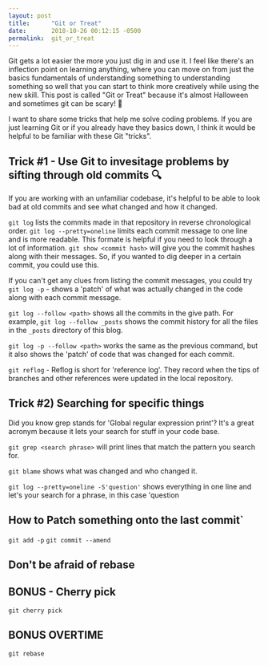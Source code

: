 ```yaml
---
layout: post
title:      "Git or Treat"
date:       2018-10-26 00:12:15 -0500
permalink:  git_or_treat
---
```


Git gets a lot easier the more you just dig in and use it. I feel like there's an inflection point on learning anything, where you can move on from just the basics fundamentals of understanding something to understanding something so well that you can start to think more creatively while using the new skill. This post is called "Git or Treat" because it's almost Halloween and sometimes git can be scary! 🎃 

I want to share some tricks that help me solve coding problems. If you are just learning Git or if you already have they basics down, I think it would be helpful to be familiar with these Git "tricks".

##  Trick #1 - Use Git to invesitage problems by sifting through old commits 🔍 

If you are working with an unfamiliar codebase, it's helpful to be able to look bad at old commits and see what changed and how it changed.

`git log` lists the commits made in that repository in reverse chronological order.
`git log --pretty=oneline` limits each commit message to one line and is more readable. This formate is helpful if you need to look through a lot of information.
`git show <commit hash>` will give you the commit hashes along with their messages. So, if you wanted to dig deeper in a certain commit, you could use this.

If you can't get any clues from listing the commit messages, you could try `git log -p` - shows a 'patch' of what was actually changed in the code along with each commit message.



`git log --follow <path>` shows all the commits in the give path. For example, `git log --follow _posts` shows the commit history for all the files in the `_posts` directory of this blog.

`git log -p --follow <path>` works the same as the previous command, but it also shows the 'patch' of code that was changed for each commit.

`git reflog` - Reflog is short for 'reference log'. They record when the tips of branches and other references were updated in the local repository. 


## Trick #2) Searching for specific things

Did you know grep stands for 'Global regular expression print'? It's a great acronym because it lets your search for stuff in your code base.

`git grep <search phrase>` will print lines that match the pattern you search for.

`git blame` shows what was changed and who changed it.

`git log --pretty=oneline -S'question'` shows everything in one line and let's your search for a phrase, in this case 'question

## How to Patch something onto the last commit`

`git add -p`
`git commit --amend`


## Don't be afraid of rebase



## BONUS - Cherry pick

`git cherry pick`

## BONUS OVERTIME

`git rebase`
